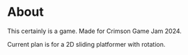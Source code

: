 # About
This certainly is a game. Made for Crimson Game Jam 2024.

Current plan is for a 2D sliding platformer with rotation.